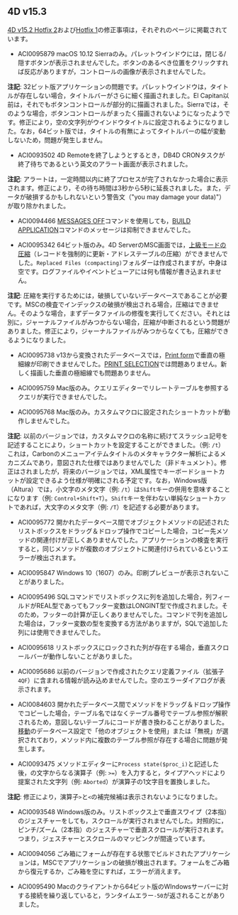 4D v15.3
---

[4D v15.2 Hotfix 2](https://github.com/4D-JP/release-notes/tree/master/v15/15.2/hf2)および[Hotfix 1](https://github.com/4D-JP/release-notes/tree/master/v15/15.2/hf1)の修正事項は，それぞれのページに掲載されています。

* ACI0095879 macOS 10.12 Sierraのみ。パレットウインドウには，閉じる/隠すボタンが表示されませんでした。ボタンのあるべき位置をクリックすれば反応がありますが，コントロールの画像が表示されませんでした。

**注記**: 32ビット版アプリケーションの問題です。パレットウインドウは，タイトルが存在しない場合，タイトルバーがさらに細く描画されました。El Capitan以前は，それでもボタンコントロールが部分的に描画されました。Sierraでは，そのような場合，ボタンコントロールがまったく描画されないようになったようです。修正により，空の文字列がウインドウタイトルに設定されるようになりました。なお，64ビット版では，タイトルの有無によってタイトルバーの幅が変動しないため，問題が発生しません。

* ACI0093502 4D Remoteを終了しようとするとき，DB4D CRONタスクが終了待ちであるという英文のアラート画面が表示されました。

**注記**: アラートは，一定時間以内に終了プロセスが完了されなかった場合に表示されます。修正により，その待ち時間は3秒から5秒に延長されました。また，データが破損するかもしれないという警告文（"you may damage your data)"）が取り除かれました。

* ACI0094466 [MESSAGES OFF](http://doc.4d.com/4dv15r/help/command/ja/page175.html)コマンドを使用しても，[BUILD APPLICATION](http://doc.4d.com/4dv15r/help/command/ja/page871.html)コマンドのメッセージは抑制できませんでした。

* ACI0095342 64ビット版のみ。4D ServerのMSC画面では，[上級モードの圧縮](http://doc.4d.com/4Dv15R5/4D/15-R5/Compact-page.300-2964274.ja.html)（レコードを強制的に更新・アドレステーブルの圧縮）ができませんでした。``Replaced Files (compacting)``フォルダーは作成されますが，中身は空です。ログファイルやイベントビューアには何も情報が書き込まれません。

**注記**: 圧縮を実行するためには，破損していないデータベースであることが必要です。MSCの検査でインデックスの破損が検出される場合，圧縮はできません。そのような場合，まずデータファイルの修復を実行してください。それとは別に，ジャーナルファイルがみつからない場合，圧縮が中断されるという問題がありました。修正により，ジャーナルファイルがみつからなくても，圧縮ができるようになりました。

* ACI0095738 v13から変換されたデータベースでは，[Print form](http://doc.4d.com/4dv15r/help/command/ja/page5.html)で垂直の極細線が印刷できませんでした。[PRINT SELECTION](http://doc.4d.com/4dv15r/help/command/ja/page60.html)では問題ありません。新しく描画した垂直の極細線でも問題ありません。

* ACI0095759 Mac版のみ。クエリエディターでリレートテーブルを参照するクエリが実行できませんでした。

* ACI0095768 Mac版のみ。カスタムマクロに設定されたショートカットが動作しませんでした。

**注記**: 以前のバージョンでは，カスタムマクロの名称に続けてスラッシュ記号を記述することにより，ショートカットを設定することができました。（例: ``/t``）これは，Carbonのメニューアイテムタイトルのメタキャラクター解析によるメカニズムであり，意図された仕様ではありませんでした（非ドキュメント）。修正はされましたが，将来のバージョンでは，XML属性でキーボードショートカットが設定できるよう仕様が明確にされる予定です。なお，Windows版（Altura）では，小文字のメタ文字（例: ``/t``）は``Shift``キーの併用を意味することになります（例: ``Control+Shift+T``）。``Shift``キーを伴わない単純なショートカットであれば，大文字のメタ文字（例: ``/T``）を記述する必要があります。

* ACI0095772 開かれたデータベース間でオブジェクトメソッドの記述されたリストボックスをドラッグ＆ドロップ操作でコピーした場合，コピー先メソッドの関連付けが正しくありませんでした。アプリケーションの検査を実行すると，同じメソッドが複数のオブジェクトに関連付けられているというエラーが検出されます。

* ACI0095847 Windows 10（1607）のみ。印刷プレビューが表示されないことがありました。

* ACI0095496 SQLコマンドでリストボックスに列を追加した場合，列フィールドがREAL型であってもフッター変数はLONGINT型で作成されました。そのため，フッターの計算が正しくありませんでした。コマンドで列を追加した場合は，フッター変数の型を変換する方法がありますが，SQLで追加した列には使用できませんでした。

* ACI0095618 リストボックスにロックされた列が存在する場合，垂直スクロールバーが動作しないことがありました。

* ACI0095686 以前のバージョンで作成されたクエリ定義ファイル（拡張子``4QF``）に含まれる情報が読み込めませんでした。空のエラーダイアログが表示されます。

* ACI0084603 開かれたデータベース間でメソッドをドラッグ＆ドロップ操作でコピーした場合，テーブル名ではなくテーブル番号でテーブル参照が解釈されるため，意図しないテーブルにコードが書き換わることがありました。[移動](http://doc.4d.com/4Dv15R5/4D/15-R5/Moving-page.300-2964106.ja.html)のデータベース設定で「他のオブジェクトを使用」または「無視」が選択されており，メソッド内に複数のテーブル参照が存在する場合に問題が発生します。

* ACI0093475 メソッドエディターに``Process state($proc_i)``と記述した後，の文字からなる演算子（例: ``>=``）を入力すると，タイプアヘッドにより提案された文字列（例: ``Aborted``）が演算子の1文字目を置換しました。

**注記**: 修正により，演算子``>``と``<``の補完候補は表示されないようになりました。

* ACI0093548 Windows版のみ。リストボックス上で垂直スワイプ（2本指）のジェスチャーをしても，スクロールが実行されませんでした。対照的に，ピンチ/ズーム（2本指）のジェスチャーで垂直スクロールが実行されます。つまり，ジェスチャーとスクロールのマッピンクが間違っています。

* ACI0094056 ごみ箱にフォームが存在する状態でビルドされたアプリケーションは，MSCでアプリケーションの破損が検出されます。フォームをごみ箱から復元するか，ごみ箱を空にすれば，エラーが消えます。

* ACI0095490 Macのクライアントから64ビット版のWIndowsサーバーに対する接続を繰り返していると，ランタイムエラー``-50``が返されることがありました。
